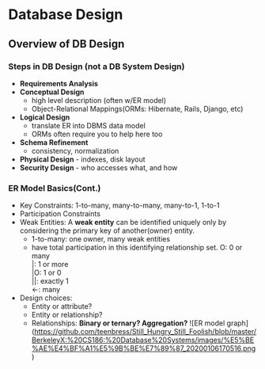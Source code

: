 # Database Design 
## Overview of DB Design
### Steps in DB Design (not a DB System Design)
- **Requirements Analysis**
- **Conceptual Design**
   - high level description (often w/ER model)
   - Object-Relational Mappings(ORMs: Hibernate, Rails, Django, etc)
- **Logical Design**
   - translate ER into DBMS data model
   - ORMs often require you to help here too
- **Schema Refinement**
   - consistency, normalization
- **Physical Design** - indexes, disk layout
- **Security Design** - who accesses what, and how
### ER Model Basics(Cont.)
- Key Constraints: 1-to-many, many-to-many, many-to-1, 1-to-1
- Participation Constraints
- Weak Entities: A **weak entity** can be identified uniquely only by considering the primary key of another(owner) entity.
   - 1-to-many: one owner, many weak entities
   - have total participation in this identifying relationship set.
 O: 0 or many   
 |: 1 or more   
 |O: 1 or 0   
 ||: exactly 1   
 <-: many   
- Design choices:
   - Entity or attribute?
   - Entity or relationship?
   - Relationships: **Binary or ternary? Aggregation?**
 ![ER model graph]  
 (https://github.com/teenbress/Still_Hungry_Still_Foolish/blob/master/BerkeleyX:%20CS186:%20Database%20Systems/images/%E5%BE%AE%E4%BF%A1%E5%9B%BE%E7%89%87_20200106170516.png)
 
